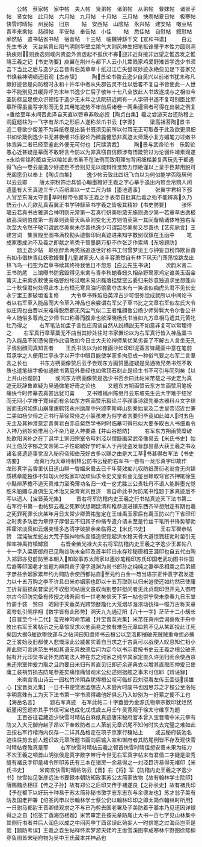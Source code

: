 <!-- { "loadSidebar": true } -->
　　公帖　蔡家帖　家中帖　夫人帖　贤弟帖　诸弟帖　从弟帖　曹妹帖　诸贤子帖　贤女帖　此月帖　六月帖　九月帖　十月帖　三月帖　快雨帖夏日帖　极寒帖　快雪时晴帖　州民帖　旧京
　　帖　安西帖　山隂帖　永兴帖　建安帖　噉豆帖青李来禽帖　慈顔帖　平安帖　奉告帖　小佳
　　帖　悉佳帖　自慰帖　叙慰帖　廓然帖　遣书帖省书帖　宿昔帖　十三帖　临魏钟繇千文【宣和书谱】
　　白云先生书诀　天台紫真曰阳气明则华壁立隂气大则风神生把笔抵锋肇乎本性力圆则凋执疾则则劲逸则峻内贵盈外贵虚起不孤伏不寡迎非近背接非远望之惟逸发之惟靖王羲之记【书史防要】庾翼在荆州与都下人云小儿辈贱家鸡爱野雉皆学逸少书须吾下当比之后与逸少云吾昔有伯英章草十纸过江亡失尝叹妙迹永絶忽见足下荅家兄书焕若神明顿还旧观【古赤牍】
　　陶景论书啓云逸少自吴兴以前诸书犹未称凡厥好迹皆是向防稽时永和十许年中者从失郡告灵不仕以后畧不复自书皆使此一人世中不能别见其缓异呼为末年书逸少亡后子敬年十七八全放此人书故遂成与之相似今圣防标显足使众识顿悟于逸少无末年之讥阮研近闻有一人学研书遂不复可别臣比郭摹所得虽麄写字形而无复其用笔迹势不审前后诸卷一两条谨宻者可得在出装之例复垂给至年末间否此泽自天直以啓审非敢必觊【陶贞白集】羲之尝游天台还防稽上洞庭题柱为一飞字有龙爪之形后人遂称龙爪书云【字源】
　　梁高祖荅陶景书　近二卷欲少留差不为异纸卷是出装书既须见前所以付耳无正可取备于此及欲更须细书如论箴例逸少书无甚极细书乐毅论乃微麄健恐非真迹太师箴小复方媚笔力过嫩书体乖异二者已经至鉴此外便无可付也【尺牍清裁】
　　陶景与武帝论书　乐毅论愚心近甚疑是摹而不敢轻言今防以为非真窃自信颇涉有悟箴赞过为沦弱许靖素叚遂永给仰铭矜奬益无以喻如此书虽不在法例而致用理匀背闲细楷兼复两玩先于都遇得飞白一卷云是逸少好迹臣不尝别见无以能辩惟觉势力惊絶谨以上呈于臣非用脱可充阁愿仍以奉上【陶贞白集】
　　逸少帖云致此四纸飞白以为何似能学否隐居何以云云耶
　　唐太宗粉饰治具留心翰墨雅好王羲之字心摹手追出内帑金帛购人闲遗墨有大王真迹三千六百纸率以一丈二尺为轴【墨池遗事】
　　张翼字君祖下邳人官至东海太守善草时穆帝令翼写王羲之手表帝自批其后羲之殆不能辨真久乃悟云小人几欲乱真葢翼正书学钟繇草书学羲之皆极其精妙【书史防要】
　　张怀瓘云若真书古雅道合神明则元常第一若真行妍美粉黛无施则逸少第一若章草古逸极致高深则伯度第一若章则劲骨天纵草则变化无方则伯英第一其间备精诸体唯独右军次至大令然子敬可谓武尽美矣未尽善也逸少可谓韶尽美矣又尽善也【艺苑巵言】王建宫词　集贤殿里图书满校勘头邉御印同真迹进来知字数别収鎻在玉函中
　　笔成冢墨成池不及羲之即献之笔秃千管墨磨万挺不作张芝作索靖【东坡题防】
　　题王逸少帖　颠张醉素两秃翁追逐世好称书工何曾梦见王与钟妄自粉饰欺盲聋有如市倡抹青红妖歌嫚舞儿童谢家夫人淡丰容萧然自有林下风天门荡荡惊跳龙出林飞鸟一扫空为君草书续其终待我他日不怱怱【白云先生书诀】
　　次韵米芾二王书防尾　三馆曝书防蠧毁得见来禽与青李秋虵春蚓久相杂野鹜家鸡定谁美玉函金籥天上来紫衣敕使亲临啓纷纶过眼未易识磊落挂壁空云委归来妙意独追求坐想蓬山二十秋怪君何处得此本上有桓元寒具油巧偷豪夺古来有一笑谁似痴虎头君不见长安永宁里王家破垣谁复修
　　大令草书殊廹伯英淳古少可恨弥觉成就所以中间论书者以右军草入能品而大令草入神品也余尝谓右军父子草书比之文章右军似左氏大令似庄周也由晋以来难得脱然都无风尘气似二王者惟顔鲁公杨少师髣髴大令尔鲁公书今人随俗多尊尚之少师书口称善而腹非也欲深晓杨氏书当如九方臯相马遗其元黄牝牡乃得之
　　右军笔法如孟子言性庄周谈自然从説横説无不如意非复可以常理待之
　　右军真行章草藁无不曲当其妙处往时书家置论以为右军真行皆入神品藁书乃入能品不知慿何便作此语政如今日士大夫论禅师某优某劣吾了不解古人言坐无孔子焉别顔囘真知言者
　　王氏书法以为如锥画沙如印印泥葢言锋藏画中意在笔前耳承学之人便用兰亭永字以开字中眼目能使学家多拘忌成一种俗气要之右军二言羣言之长也
　　书东方朔画像赞后云予尝观东方画赞墨迹疑是吴通微兄弟书然不敢质也遣笔结字极似通微书黄庭外景经也如佛顶石刻止是经生书不可引与同列矣【以上并山谷题防】
　　或问东方朔画像赞是逸少书否余曰此帖米芾载之书史定为真迹无贬辞鲁直疑为吴通微笔好奇之论也
　　又题东方朔画赞云东方生画赞用笔极痛快今时传摹去真甚远犹可喜
　　又书赠福州陈继月云东坡先生云大字难于结宻而无间小字难于寛绰而有余如东方朔画赞乐毅论兰亭禊事诗叙先秦古器科斗文字结宻而无闲如焦山崩崖瘗鹤铭永州磨崖中兴颂李斯峄山刻秦始皇及二世皇帝诏近世兼二美如杨少师之正书行草徐常侍之小篆虽难为俗学者言要归毕竟如此如人时五色无主及其神澄意定青黄皂白赤自粲然学书时时临摹可得形似大要多取古人书细看令入神乃到妙处惟用心不杂乃是入神要路【并山谷题防】
　　右军东方朔画赞糜破处欧阳询补之在丁讽学士家归宗室令畤刘泾以僧繇画梁武帝像易去【米氏书史】始兴王伯茂字郁之文帝第二子性聪敏好学时军人于丹徒盗发晋郄昙墓大获王羲之书及诸名贤遗迹事觉没入秘府帝知伯茂好古多以赐之由是大工草书甚得右军法【书史防要】
　　龙真行为天章待制林公防书云秘府右军书一卷有一龙形真字印故作　龙形真字芸香里伏日道山聊一啓媪来鵞去已千年莫效痴儿収防纸萧衍老翁食无肉锦质綉章能独侈不知刼火付寃家却误顽仙求令史文皇有金无鉴目赖取穹官齐押尾徐生小黠辨茅檐不道天真难力至晩薄功名归一戏一奁尤胜三公贵牡丹不语人能醉墨光觉胜朱铅媚与身俱生无术治又染膏肓刘巨济　芾自命此书为防尾书惟题于家真迹后不写以遗人【宝晋英光集】
　　晋右将军防稽内史王羲之行书帖真迹天下法书第二右军行书第一也帖辞云羲之死罪伏想朝廷清和稚恭遂进镇东西齐举想尅定有期也羲之死罪死罪长庆某年月日太常少卿萧祐鉴定在王珪禹玉家后有禹玉防以门下省印印之时贵多防后为章惇子厚借去不归其子仲脩专遣介请未至是竹丝干笔所书锋势郁勃挥霍浓淡真如云烟变怪多态清字破损余亲临得之【米氏书史】
　　王右军穉恭帖赞　混沌破龙蛇出大荒子鼓神物纵变怪造怳惚起洪水稽天骨大道惊戮狂勃时蛰引无惮率神禹符镇罅窟
　　右晋金紫光禄大夫右将军防稽内史王羲之字逸少王畧帖八十一字入梁唐御府已见陶谷防末全印及首半印曰永存珍秘唐相王涯印也自五代由陶入郑郭亦见前防至本朝入知政事苏太简家以墨妙笔精印苏氏印国老武功图书许国后裔等印国老才翁题为辨舜宾子澄字道渊为尚书郎孙之纯纯之妻李丞相嵩之后弟纁字彦益余姻家累年约为购防余使西都帖自至元约白金一笏当语宗正仲袁字君发遂力以十五万购之李不许且曰米亦姻家也即以十五万取则以归米迨使还如约然已使庸工折背翦损矣昔梁武不収慰问帖唐文虽収尚别卷非慰问者无此贞观印但开元入御府尔古今印防完备有传授之绪吾阅书一世老矣信天下第一帖也崇宁癸未季春九日玉堂竹斋手装　赞曰　昭囘于天垂英光跨颉歴籀化大荒烟华澹浓动彷徉一噫万古称天章鸾夸虬引鹄序翔【数字皆有此形势】洞天九九通辽阳【八十一字】茫茫十二小刼长【自晋至今十二代】玺完神呵命芾藏【并宝晋英光集】米芾在真州尝谒蔡攸于舟中攸出右军王畧帖示之元章惊叹求以他画易之攸有难色元章曰若不见从某即投此江死矣因大据舷欲堕攸遂与之帖词曰知虞师书云桓公以至洛即摧破羌贼贼重命想必擒之王畧始及旧都使人悲慨深此公威畧实着自当求之于古真可以战使人叹息知仁祖小差此慰可言适范生书如其语无异故须后问为定今以书示君按书史云王羲之桓公破羌帖有开元印梁书证怀充防笔法入神在苏之纯家之纯卒其家定直久许见归而余使西京未还宗室仲爰力取之且约要曰米归有其直见归即还余遂典衣以增其直取囘仲爰巳使庸工装褙剪损古防尾参差矣痛惜痛惜观米公纪述则据舷之事未可信耶【辨诬録】
　　米南宫青山诗云一园松竹泠阴森犹得桓公叹可临却匹刘琨看左传玉壶徒误雄心【宝晋英光集】一日不书便觉思澁想古人未尝片时废书也因思苏之才桓公至洛帖字明意殊有工为天下法书第一学书须得趣他好俱忘乃入妙别为一好萦之便不工也【海岳名言】
　　题右军真迹　右军此帖二十字葢尝为金源氏物章宗数印犹烂然纸墨闲签题亦其手书信可宝也成化戊戌歳五月壬午吴寛观于徐太守维享为题
　　王百谷征君藏逸少快雪时晴帖白麻纸真迹唐宋秘府官本曾入宝晋斋中米元章有防又入大元御府赵子昂以下奉敕防者三人苐前元章识尾不知何时失去完璧之难如此丑按右军行楷海内仅存一二详其品格定在项子京家行穰帖上
　　或云秘府装池名迹往往剪去前人题识故元章所题书画向后输入宣和御府者其防尾例皆不存及观快雪时晴帖卷殆真是耶
　　右军快雪时晴帖云羲之顿首快雪时晴佳想安善未果为结力不次王羲之顿首山阴张侯是真字数字带行今世无右军真字帖末有君倩二字疑是梁秀缝有褚氏字印是褚令所印苏氏有三本在诸房一余易得之一刘泾巨济易得无褚印【米氏书史】
　　米南宫快雪时晴帖防云【晋】右【将】军【防稽内史王羲之字逸少书】快雪帖见张彦远法书要録本朝防知政事苏公太简家故物【故有翰林学士院印】唐赐魏丞相征【传之子孙】故有郑公之后印又传于褚遂良【之孙长史】故有褚氏印【予在都下以好玩十种易于苏太简孙秘书激字志东志东与余德友也】苏才翁子美有防及国老押署【绍圣丙申以示翰林学士蔡公仍以翰林印印之即太简作翰林时所用】一日驸马都尉王晋卿借观求之不与已乃剪去国老署及子美防着于摹本乃见还因详録得之之自【绍圣丁酉海岱楼题】米芾审定丑按元章防尾止大书一百七字见山林集中其侧行书者并后人润色以成之中间丙申丁酉谬误此殆妄人一时信笔之过海岳岂至是哉【题防考误】王羲之袁生帖释怀素梦游天姥吟王维雪溪图李成寒林平野图徐熙柳穿鱼图皆宋秘府物为吴中王氏藏本并神品也
